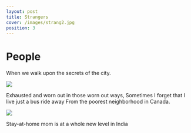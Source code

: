 ```yaml
---
layout: post
title: Strangers
cover: /images/strang2.jpg
position: 3
---
```

# People

When we walk upon the secrets of the city.

<div class="photo">
  <img src="/strang2.jpg"/>
  <p>Exhausted and worn out in those worn out ways,
Sometimes I forget that I live just a bus ride away
From the poorest neighborhood in Canada.</p>
</div>

<div class="photo">
  <img src="/strang3.jpg"/>
  <p>Stay-at-home mom is at a whole new level in India</p>
</div>
